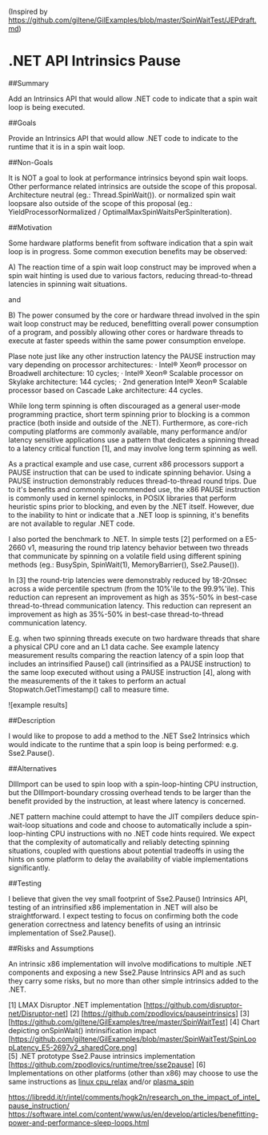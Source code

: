 (Inspired by https://github.com/giltene/GilExamples/blob/master/SpinWaitTest/JEPdraft.md)

# .NET API Intrinsics Pause

##Summary

Add an Intrinsics API that would allow .NET code to indicate that a spin wait loop is being 
executed.

##Goals

Provide an Intrinsics API that would allow .NET code to indicate to the runtime that it is in
a spin wait loop.

##Non-Goals

It is NOT a goal to look at performance intrinsics beyond spin wait loops. Other performance 
related intrinsics are outside the scope of this proposal. Architecture neutral (eg.: 
Thread.SpinWait()). or normalized spin wait loopsare also outside of the scope of this 
proposal (eg.: YieldProcessorNormalized / OptimalMaxSpinWaitsPerSpinIteration).

##Motivation

Some hardware platforms benefit from software indication that a spin wait loop is in progress.
Some common execution benefits may be observed:

A) The reaction time of a spin wait loop construct may be improved when a spin wait hinting
is used due to various factors, reducing thread-to-thread latencies in spinning wait situations.

and

B) The power consumed by the core or hardware thread involved in the spin wait loop construct
may be reduced, benefitting overall power consumption of a program, and possibly allowing other
cores or hardware threads to execute at faster speeds within the same power consumption envelope. 

Plase note just like any other instruction latency the PAUSE instruction may vary depending 
on processor architectures:
· Intel® Xeon® processor on Broadwell architecture: 10 cycles;
· Intel® Xeon® Scalable processor on Skylake architecture: 144 cycles;
· 2nd generation Intel® Xeon® Scalable processor based on Cascade Lake architecture: 44 cycles.

While long term spinning is often discouraged as a general user-mode programming practice,
short term spinning prior to blocking is a common practice (both inside and outside of the .NET).
Furthermore, as core-rich computing platforms are commonly available, many performance and/or
latency sensitive applications use a pattern that dedicates a spinning thread to a latency
critical function [1], and may involve long term spinning as well.  

As a practical example and use case, current x86 processors support a PAUSE instruction that
can be used to indicate spinning behavior. Using a PAUSE instruction demonstrably reduces
thread-to-thread round trips. Due to it's benefits and commonly recommended use, the x86 PAUSE
instruction is commonly used in kernel spinlocks, in POSIX libraries that perform heuristic
spins prior to blocking, and even by the .NET itself. However, due to the inability to hint
or indicate that a .NET loop is spinning, it's benefits are not available to regular .NET code.

I also ported the benchmark to .NET. In simple tests [2] performed on a E5-2660 v1, measuring 
the round trip latency behavior between two threads that communicate by spinning on a volatile 
field using different spining methods (eg.: BusySpin, SpinWait(1), MemoryBarrier(), Sse2.Pause()).

In [3] the round-trip latencies were demonstrably reduced by 18-20nsec across a wide percentile 
spectrum (from the 10%'ile to the 99.9%'ile). This reduction can represent an improvement as 
high as 35%-50% in best-case thread-to-thread communication latency. This reduction can represent
an improvement as high as 35%-50% in best-case thread-to-thread communication latency.

E.g. when two spinning threads execute on two hardware threads that share a physical CPU
core and an L1 data cache. See example latency measurement results comparing the reaction
latency of a spin loop that includes an intrinsified Pause() call (intrinsified as
a PAUSE instruction) to the same loop executed without using a PAUSE instruction [4], along
with the measurements of the it takes to perform an actual Stopwatch.GetTimestamp() call to
measure time.

![example results]

##Description

I would like to propose to add a method to the .NET Sse2 Intrinsics which would indicate to 
the runtime that a spin loop is being performed: e.g. Sse2.Pause().

##Alternatives

DllImport can be used to spin loop with a spin-loop-hinting CPU instruction, but the
DllImport-boundary crossing overhead tends to be larger than the benefit provided by
the instruction, at least where latency is concerned. 

.NET pattern machine could attempt to have the JIT compilers deduce spin-wait-loop 
situations and code and choose to automatically include a spin-loop-hinting CPU 
instructions with no .NET code hints required. We expect that the complexity of 
automatically and reliably detecting spinning situations, coupled with questions 
about potential tradeoffs in using the hints on some platform to delay the availability 
of viable implementations significantly.

##Testing

I believe that given the vey small footprint of Sse2.Pause() Intrinsics API, testing 
of an intrinsified x86 implementation in .NET will also be straightforward. I expect
testing to focus on confirming both the code generation correctness and latency
benefits of using an intrinsic implementation of Sse2.Pause().

##Risks and Assumptions

An intrinsic x86 implementation will involve modifications to multiple .NET components and
exposing a new Sse2.Pause Intrinsics API and as such they carry some risks, but no more 
than other simple intrinsics added to the .NET.

[1] LMAX Disruptor .NET implementation [https://github.com/disruptor-net/Disruptor-net]
[2] [https://github.com/zpodlovics/pauseintrinsics]
[3] [https://github.com/giltene/GilExamples/tree/master/SpinWaitTest]
[4] Chart depicting onSpinWait() intrinsification impact [https://github.com/giltene/GilExamples/blob/master/SpinWaitTest/SpinLoopLatency_E5-2697v2_sharedCore.png]    
[5] .NET prototype Sse2.Pause intrinsics implementation [https://github.com/zpodlovics/runtime/tree/sse2pause]
[6] Implementations on other platforms (other than x86) may choose to use the same instructions as [linux cpu_relax](https://git.kernel.org/pub/scm/linux/kernel/git/stable/linux.git/tree/arch/x86/um/asm/processor.h?h=v5.10.23#n30) and/or [plasma_spin](https://github.com/gstrauss/plasma/blob/master/plasma_spin.h)

https://libredd.it/r/intel/comments/hogk2n/research_on_the_impact_of_intel_pause_instruction/
https://software.intel.com/content/www/us/en/develop/articles/benefitting-power-and-performance-sleep-loops.html
